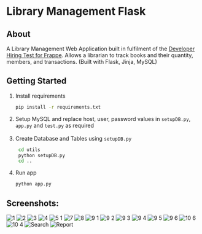 # **Library Management Flask**

## **About**

A Library Management Web Application built in fulfilment of the [Developer Hiring Test for Frappe](https://frappe.io/dev-hiring-test). Allows a librarian to track books and their quantity, members, and transactions.
(Built with Flask, Jinja, MySQL)

## **Getting Started**

1. Install requirements
   ```sh
   pip install -r requirements.txt
   ```
2. Setup MySQL and replace host, user, password values in `setupDB.py`, `app.py` and `test.py` as required </br></br>
3. Create Database and Tables using `setupDB.py`
   ```sh
    cd utils
    python setupDB.py
    cd ..
   ```
4. Run app
   ```sh
   python app.py
   ```

## **Screenshots:**

![1](https://user-images.githubusercontent.com/49085834/121894715-142b1900-cd3d-11eb-8e69-9b75cb96a6fe.png)
![2](https://user-images.githubusercontent.com/49085834/121894744-1db48100-cd3d-11eb-8025-470a3bf281a8.png)
![3](https://user-images.githubusercontent.com/49085834/121894765-23aa6200-cd3d-11eb-9424-6f0ce711c222.png)
![4](https://user-images.githubusercontent.com/49085834/121894850-3f156d00-cd3d-11eb-8c5d-f2206aab7e0a.png)
![5 1](https://user-images.githubusercontent.com/49085834/121894874-450b4e00-cd3d-11eb-9dc7-476ecd4d061b.png)
![7](https://user-images.githubusercontent.com/49085834/121894887-489ed500-cd3d-11eb-95e2-335d6b475fec.png)
![8](https://user-images.githubusercontent.com/49085834/121894898-4b99c580-cd3d-11eb-8d3f-5a76320c4799.png)
![9 1](https://user-images.githubusercontent.com/49085834/121894915-505e7980-cd3d-11eb-91bf-314edf79005d.png)
![9 2](https://user-images.githubusercontent.com/49085834/121894980-61a78600-cd3d-11eb-9c0b-cac8944f169e.png)
![9 3](https://user-images.githubusercontent.com/49085834/121894993-6409e000-cd3d-11eb-9ae4-d2e38101bcae.png)
![9 4](https://user-images.githubusercontent.com/49085834/121895006-65d3a380-cd3d-11eb-8765-07045b00beec.png)
![9 5](https://user-images.githubusercontent.com/49085834/121895017-68ce9400-cd3d-11eb-95ba-aa91d25256c3.png)
![9 6](https://user-images.githubusercontent.com/49085834/121895024-69ffc100-cd3d-11eb-884d-f7e62b0b7d68.png)
![10 6](https://user-images.githubusercontent.com/49085834/121895080-7a17a080-cd3d-11eb-899e-f2b55e6c5b1e.png)
![10 4](https://user-images.githubusercontent.com/49085834/121895357-c06cff80-cd3d-11eb-99f6-25a86a85dcea.png)
![Search](https://user-images.githubusercontent.com/49085834/121896734-40479980-cd3f-11eb-8e78-570c25801596.png)
![Report](https://user-images.githubusercontent.com/49085834/121896485-f8c10d80-cd3e-11eb-9ef9-c06db4ea6980.png)
